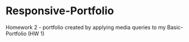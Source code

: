 # Responsive-Portfolio
Homework 2 - portfolio created by applying media queries to my Basic-Portfolio (HW 1)
